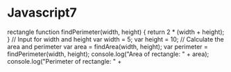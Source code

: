 # Javascript7
rectangle function findPerimeter(width, height) {    return 2 * (width + height); }  // Input for width and height var width = 5; var height = 10;  // Calculate the area and perimeter var area = findArea(width, height); var perimeter = findPerimeter(width, height); console.log("Area of rectangle: " + area); console.log("Perimeter of rectangle: " +
